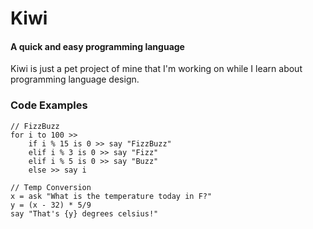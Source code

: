 # Kiwi
#### A quick and easy programming language

Kiwi is just a pet project of mine that I'm working on while I learn about programming language design.

### Code Examples
	// FizzBuzz
	for i to 100 >>
		if i % 15 is 0 >> say "FizzBuzz"
		elif i % 3 is 0 >> say "Fizz"
		elif i % 5 is 0 >> say "Buzz"
		else >> say i

	// Temp Conversion
	x = ask "What is the temperature today in F?"
	y = (x - 32) * 5/9
	say "That's {y} degrees celsius!"
